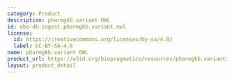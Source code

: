 ```yaml
---
category: Product
description: pharmgkb.variant OWL
id: obo-db-ingest.pharmgkb.variant.owl
license:
  id: https://creativecommons.org/licenses/by-sa/4.0/
  label: CC-BY-SA-4.0
name: pharmgkb.variant OWL
product_url: https://w3id.org/biopragmatics/resources/pharmgkb.variant/pharmgkb.variant.owl
layout: product_detail
---
```

